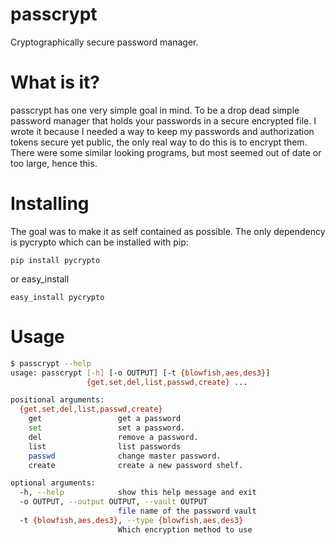 passcrypt
==========

Cryptographically secure password manager.

# What is it?
passcrypt has one very simple goal in mind. To be a drop dead
simple password manager that holds your passwords in a
secure encrypted file. I wrote it because I needed a way to keep
my passwords and authorization tokens secure yet public, the
only real way to do this is to encrypt them. There were some
similar looking programs, but most seemed out of date or
too large, hence this.

# Installing
The goal was to make it as self contained as possible. The only
dependency is pycrypto which can be installed with pip:

    pip install pycrypto

or easy_install

    easy_install pycrypto

# Usage
```bash
$ passcrypt --help
usage: passcrypt [-h] [-o OUTPUT] [-t {blowfish,aes,des3}]
                 {get,set,del,list,passwd,create} ...

positional arguments:
  {get,set,del,list,passwd,create}
    get                 get a password
    set                 set a password.
    del                 remove a password.
    list                list passwords
    passwd              change master password.
    create              create a new password shelf.

optional arguments:
  -h, --help            show this help message and exit
  -o OUTPUT, --output OUTPUT, --vault OUTPUT
                        file name of the password vault
  -t {blowfish,aes,des3}, --type {blowfish,aes,des3}
                        Which encryption method to use
```
